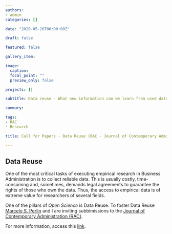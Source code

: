 ```yaml
---
authors:
- admin
categories: []

date: "2020-05-26T00:00:00Z"

draft: false

featured: false

gallery_item:

image:
  caption: 
  focal_point: ""
  preview_only: false

projects: []

subtitle: Data reuse - What new information can we learn from used data?

summary: 

tags: 
- RAC
- Research

title: Call for Papers - Data Reuse (RAC - Journal of Contemporary Administration)

---
```



## Data Reuse

One of the most critical tasks of executing empirical research in Business Administration is to collect reliable data. This is usually costly, time-consuming and, sometimes, demands legal agreements to guarantee the rights of those who own the data. Thus, the  access to empirical data is of extreme value for researchers of several fields.

One of the pillars of *Open Science* is Data Reuse. To foster Data Reuse [Marcelo S. Perlin](https://www.msperlin.com/blog/) and I are inviting subbimissions to the [Journal of Contemporary Administration (RAC)](rac.anpad.org.br).


For more information, access this [link](https://zenodo.org/record/3858031#.Xs5VoGhKjDd).





